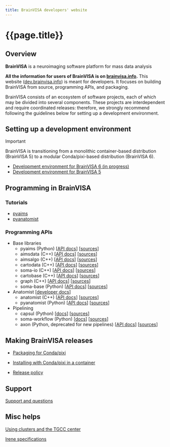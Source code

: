 ```yaml
---
title: BrainVISA developers' website
---
```


# {{page.title}}

## Overview

**BrainVISA** is a neuroimaging software platform for mass data analysis

**All the information for users of BrainVISA is on [brainvisa.info](https://brainvisa.info/).** This website ([dev.brainvisa.info](https://dev.brainvisa.info/)) is meant for developers. It focuses on building BrainVISA from source, programming APIs, and packaging.

BrainVISA consists of an ecosystem of software projects, each of which may be divided into several components. These projects are interdependent and require coordinated releases: therefore, we strongly recommend following the guidelines below for setting up a development environment.

<!-- TODO: add info on
- installing a nightly build
- branches (main/master vs stable)
- lack of dev conda packages for now
-->


## Setting up a development environment

> [!IMPORTANT]
> BrainVISA is transitioning from a monolithic container-based distribution (BrainVISA 5) to a modular Conda/pixi-based distribution (BrainVISA 6).

* [Development environment for BrainVISA 6 (in progress)](devenv_pixi.md)
* [Development environment for BrainVISA 5](devenv_casa-distro.md)


## Programming in BrainVISA

### Tutorials

* [pyaims](https://brainvisa.info/pyaims/sphinx/pyaims_tutorial_nb.html)
* [pyanatomist](https://brainvisa.info/pyanatomist/sphinx/pyanatomist_tutorial.html)

### Programming APIs

* Base libraries
  * pyaims (Python) [[API docs](https://brainvisa.info/pyaims/sphinx/)] [[sources](https://github.com/brainvisa/aims-free)]
  * aimsdata (C++) [[API docs](https://brainvisa.info/aimsdata/doxygen/)] [[sources](https://github.com/brainvisa/aims-free)]
  * aimsalgo (C++) [[API docs](https://brainvisa.info/aimsalgo/doxygen/)] [[sources](https://github.com/brainvisa/aims-free)]
  * cartodata (C++) [[API docs](https://brainvisa.info/cartodata/doxygen/)] [[sources](https://github.com/brainvisa/aims-free)]
  * soma-io (C++) [[API docs](https://brainvisa.info/soma-io/doxygen/)] [[sources](https://github.com/brainvisa/soma-io)]
  * cartobase (C++) [[API docs](https://brainvisa.info/cartobase/doxygen/)] [[sources](https://github.com/brainvisa/soma-io)]
  * graph (C++) [[API docs](https://brainvisa.info/graph/doxygen/)] [[sources](https://github.com/brainvisa/aims-free)]
  * soma-base (Python) [[API docs](https://brainvisa.info/soma-base/sphinx/)] [[sources](https://github.com/populse/soma-base)]
* Anatomist [[developer docs](https://brainvisa.info/anatomist/dev_doc/)]
  * anatomist (C++) [[API docs](https://brainvisa.info/anatomist/doxygen/)] [[sources](https://github.com/brainvisa/anatomist-free)]
  * pyanatomist (Python) [[API docs](https://brainvisa.info/pyanatomist/sphinx/)] [[sources](https://github.com/brainvisa/anatomist-gpl)]
* Pipelining
  * capsul (Python) [[docs](https://brainvisa.info/capsul/)] [[sources](https://github.com/populse/capsul)]
  * soma-workflow (Python) [[docs](https://brainvisa.info/soma-workflow/sphinx/)] [[sources](https://github.com/populse/soma-workflow)]
  * axon (Python, deprecated for new pipelines) [[API docs](https://brainvisa.info/axon/dev_doc/)] [[sources](https://github.com/brainvisa/axon)]



<!-- TODO add a HOWTO for developing a toolbox and packaging it? -->

## Making BrainVISA releases

* [Packaging for Conda/pixi](pixi_packaging.md)

* [Installing with Conda/pixi in a container](pixi_in_container.md)

* [Release policy](release_policy.md)


## Support

[Support and questions](https://github.com/brainvisa/brainvisa.github.io/discussions)

## Misc helps

[Using clusters and the TGCC center](cluster.md)

[Irene specifications](irene.md)
